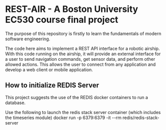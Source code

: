 # REST-AIR - A Boston University EC530 course final project

The purpose of this repository is firstly to learn the fundamentals of modern software engineering.

The code here aims to implement a REST API interface for a robotic airship. With this code running on the airship, it will provide an external interface for a user to send navigation commands, get sensor data, and perform other allowed actions. This allows the user to connect from any application and develop a web client or mobile application.

## How to initialize REDIS Server

This project suggests the use of the REDIS docker containers to run a database.

Use the following to launch the redis stack server container (which includes the timeseries module)
docker run -p 6379:6379 -it --rm redis/redis-stack-server
